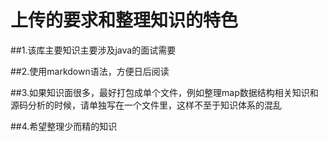# 上传的要求和整理知识的特色

##1.该库主要知识主要涉及java的面试需要

##2.使用markdown语法，方便日后阅读

##3.如果知识面很多，最好打包成单个文件，例如整理map数据结构相关知识和源码分析的时候，请单独写在一个文件里，这样不至于知识体系的混乱

##4.希望整理少而精的知识

